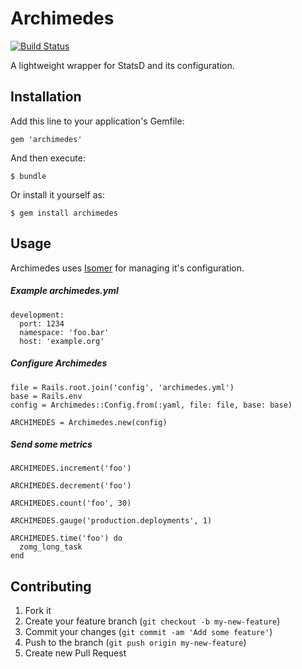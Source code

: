 # Archimedes

[![Build Status](https://travis-ci.org/shopkeep/archimedes.png?branch=master)](https://travis-ci.org/shopkeep/archimedes)

A lightweight wrapper for StatsD and its configuration.

## Installation

Add this line to your application's Gemfile:

    gem 'archimedes'

And then execute:

    $ bundle

Or install it yourself as:

    $ gem install archimedes

## Usage

Archimedes uses [Isomer](https://github.com/pguelpa/isomer) for managing it's configuration.

##### Example archimedes.yml

    development:
      port: 1234
      namespace: 'foo.bar'
      host: 'example.org'

##### Configure Archimedes

    file = Rails.root.join('config', 'archimedes.yml')
    base = Rails.env
    config = Archimedes::Config.from(:yaml, file: file, base: base)

    ARCHIMEDES = Archimedes.new(config)

##### Send some metrics

    ARCHIMEDES.increment('foo')

    ARCHIMEDES.decrement('foo')

    ARCHIMEDES.count('foo', 30)

    ARCHIMEDES.gauge('production.deployments', 1)

    ARCHIMEDES.time('foo') do
      zomg_long_task
    end

## Contributing

1. Fork it
2. Create your feature branch (`git checkout -b my-new-feature`)
3. Commit your changes (`git commit -am 'Add some feature'`)
4. Push to the branch (`git push origin my-new-feature`)
5. Create new Pull Request

